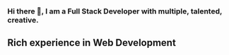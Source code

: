 ### Hi there 👋, I am a Full Stack Developer with multiple, talented, creative. 
<h2>Rich experience in Web Development</h2>
<!--
**mcyos118/mcyos118** is a ✨ _special_ ✨ repository because its `README.md` (this file) appears on your GitHub profile.

Here are some ideas to get you started:
-->
- 🔭 I’m currently working on ...
- 🌱 I’m currently learning ...
- 👯 I’m looking to collaborate on ...
- 🤔 I’m looking for help with ...
- 💬 Ask me about: Can expect the great from my hand...
- 📫 How to reach me: mcgreencode118@gmail.com...
- 😄 Pronouns: php-ninja, Ethereum-top-notch...
- ⚡ Favorites sports: Football, Ping-pong, Basketball etc ...

